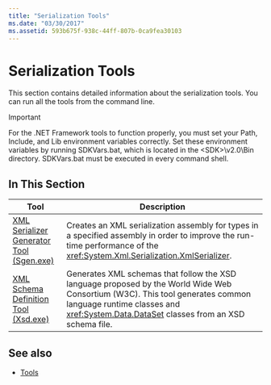 ```yaml
---
title: "Serialization Tools"
ms.date: "03/30/2017"
ms.assetid: 593b675f-938c-44ff-807b-0ca9fea30103
---
```

# Serialization Tools
This section contains detailed information about the serialization tools. You can run all the tools from the command line.  
  
> [!IMPORTANT]
> For the .NET Framework tools to function properly, you must set your Path, Include, and Lib environment variables correctly. Set these environment variables by running SDKVars.bat, which is located in the \<SDK>\v2.0\Bin directory. SDKVars.bat must be executed in every command shell.  
  
## In This Section  
  
|Tool|Description|  
|----------|-----------------|  
|[XML Serializer Generator Tool (Sgen.exe)](../../../docs/standard/serialization/xml-serializer-generator-tool-sgen-exe.md)|Creates an XML serialization assembly for types in a specified assembly in order to improve the run-time performance of the <xref:System.Xml.Serialization.XmlSerializer>.|  
|[XML Schema Definition Tool (Xsd.exe)](../../../docs/standard/serialization/xml-schema-definition-tool-xsd-exe.md)|Generates XML schemas that follow the XSD language proposed by the World Wide Web Consortium (W3C). This tool generates common language runtime classes and <xref:System.Data.DataSet> classes from an XSD schema file.|  
  
## See also

- [Tools](../../../docs/framework/tools/index.md)
